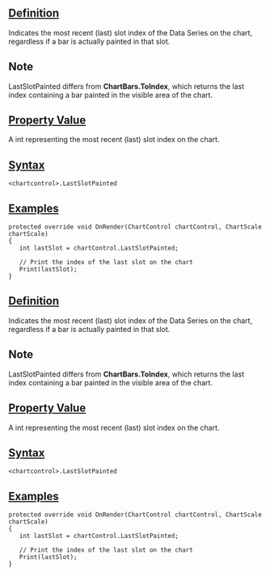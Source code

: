 ## [Definition](https://developer.ninjatrader.com/docs/desktop/lastslotpainted\#definition)

Indicates the most recent (last) slot index of the Data Series on the chart, regardless if a bar is actually painted in that slot.

## Note

LastSlotPainted differs from **ChartBars.ToIndex**, which returns the last index containing a bar painted in the visible area of the chart.

## [Property Value](https://developer.ninjatrader.com/docs/desktop/lastslotpainted\#property-value)

A int representing the most recent (last) slot index on the chart.

## [Syntax](https://developer.ninjatrader.com/docs/desktop/lastslotpainted\#syntax)

`<chartcontrol>.LastSlotPainted`

## [Examples](https://developer.ninjatrader.com/docs/desktop/lastslotpainted\#examples)

```jsx-150469391 csharp
protected override void OnRender(ChartControl chartControl, ChartScale chartScale)
{
   int lastSlot = chartControl.LastSlotPainted;

   // Print the index of the last slot on the chart
   Print(lastSlot);
}

```

## [Definition](https://developer.ninjatrader.com/docs/desktop/lastslotpainted\#definition)

Indicates the most recent (last) slot index of the Data Series on the chart, regardless if a bar is actually painted in that slot.

## Note

LastSlotPainted differs from **ChartBars.ToIndex**, which returns the last index containing a bar painted in the visible area of the chart.

## [Property Value](https://developer.ninjatrader.com/docs/desktop/lastslotpainted\#property-value)

A int representing the most recent (last) slot index on the chart.

## [Syntax](https://developer.ninjatrader.com/docs/desktop/lastslotpainted\#syntax)

`<chartcontrol>.LastSlotPainted`

## [Examples](https://developer.ninjatrader.com/docs/desktop/lastslotpainted\#examples)

```jsx-150469391 csharp
protected override void OnRender(ChartControl chartControl, ChartScale chartScale)
{
   int lastSlot = chartControl.LastSlotPainted;

   // Print the index of the last slot on the chart
   Print(lastSlot);
}

```